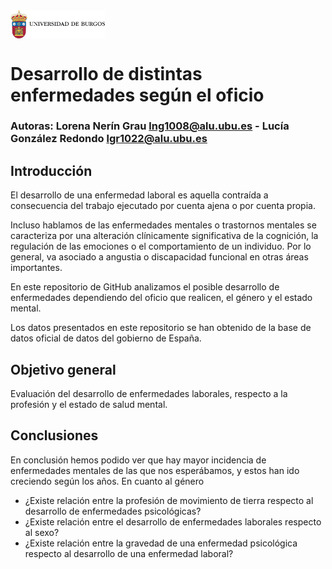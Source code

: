 <div style="display: flex; justify-content: space-between; align-items: center;">
  <img src="./images/escudo_ubu.png" alt="Imagen izquierda" style="width: 30%; height: auto;">
</div>

# Desarrollo de distintas enfermedades según el oficio 
### Autoras: Lorena Nerín Grau lng1008@alu.ubu.es - Lucía González Redondo lgr1022@alu.ubu.es

## Introducción
El desarrollo de una enfermedad laboral es aquella contraída a consecuencia del trabajo ejecutado por cuenta ajena o por cuenta propia.

Incluso hablamos de las enfermedades mentales o trastornos mentales se caracteriza por una alteración clínicamente significativa de la cognición, la regulación de las emociones o el comportamiento de un individuo. Por lo general, va asociado a angustia o discapacidad funcional en otras áreas importantes. 

En este repositorio de GitHub analizamos el posible desarrollo de enfermedades dependiendo del oficio que realicen, el género y el estado mental.

Los datos presentados en este repositorio se han obtenido de la base de datos oficial de datos del gobierno de España.

## Objetivo general
Evaluación del desarrollo de enfermedades laborales, respecto a la profesión y el estado de salud mental.

## Conclusiones
En conclusión hemos podido ver que hay mayor incidencia de enfermedades mentales de las que nos esperábamos, y estos han ido creciendo según los años. 
En cuanto al género 
- ¿Existe relación entre la profesión de movimiento de tierra respecto al desarrollo de enfermedades psicológicas?
- ¿Existe relación entre el desarrollo de enfermedades laborales respecto al sexo?
- ¿Existe relación entre la gravedad de una enfermedad psicológica respecto al desarrollo de una enfermedad laboral?
